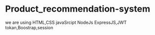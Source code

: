 # Product_recommendation-system
we are using HTML,CSS javaSrcipt NodeJs ExpressJS,JWT tokan,Boostrap,session

